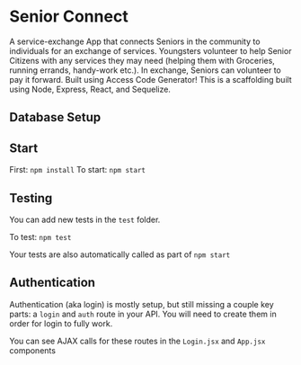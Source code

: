 # Senior Connect
A service-exchange App that connects Seniors in the community to individuals for an exchange of services. Youngsters volunteer to help Senior Citizens with any services they may need (helping them with Groceries, running errands, handy-work etc.). In exchange, Seniors can volunteer to pay it forward. Built using Access Code Generator! This is a scaffolding built using Node, Express, React, and Sequelize.

## Database Setup

## Start
First: `npm install`
To start: `npm start`

## Testing
You can add new tests in the `test` folder.

To test: `npm test`

Your tests are also automatically called as part of `npm start`

## Authentication
Authentication (aka login) is mostly setup, but still missing a couple key parts: a `login` and `auth` route in your API. You will need to create them in order for login to fully work.

You can see AJAX calls for these routes in the `Login.jsx` and `App.jsx` components